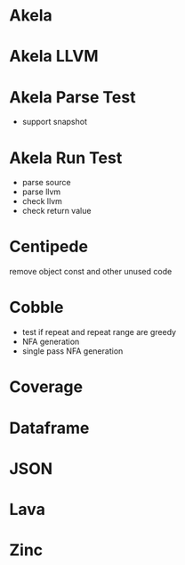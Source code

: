 # Akela

# Akela LLVM

# Akela Parse Test
* support snapshot

# Akela Run Test
* parse source
* parse llvm
* check llvm
* check return value

# Centipede
remove object const and other unused code

# Cobble
* test if repeat and repeat range are greedy
* NFA generation
* single pass NFA generation

# Coverage

# Dataframe

# JSON

# Lava

# Zinc
